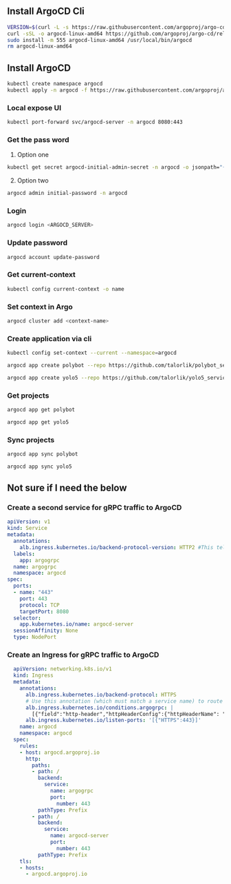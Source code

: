 ## Install ArgoCD Cli
```bash
VERSION=$(curl -L -s https://raw.githubusercontent.com/argoproj/argo-cd/stable/VERSION)
curl -sSL -o argocd-linux-amd64 https://github.com/argoproj/argo-cd/releases/download/v$VERSION/argocd-linux-amd64
sudo install -m 555 argocd-linux-amd64 /usr/local/bin/argocd
rm argocd-linux-amd64
```

## Install ArgoCD
```bash
kubectl create namespace argocd
kubectl apply -n argocd -f https://raw.githubusercontent.com/argoproj/argo-cd/stable/manifests/install.yaml
```

### Local expose UI
```bash
kubectl port-forward svc/argocd-server -n argocd 8080:443
```

### Get the pass word
1. Option one
```bash
kubectl get secret argocd-initial-admin-secret -n argocd -o jsonpath="{.data.password}" | base64 --decode
```
2. Option two
```bash
argocd admin initial-password -n argocd
```

### Login
```bash
argocd login <ARGOCD_SERVER>
```

### Update password
```bash
argocd account update-password
```

### Get current-context
```bash
kubectl config current-context -o name
```

### Set context in Argo
```bash
argocd cluster add <context-name>
```

### Create application via cli
```bash
kubectl config set-context --current --namespace=argocd

argocd app create polybot --repo https://github.com/talorlik/polybot_service.git --path app --dest-server https://kubernetes.default.svc --dest-namespace polybot

argocd app create yolo5 --repo https://github.com/talorlik/yolo5_service.git --path app --dest-server https://kubernetes.default.svc --dest-namespace yolo5
```

### Get projects
```bash
argocd app get polybot

argocd app get yolo5
```

### Sync projects
```bash
argocd app sync polybot

argocd app sync yolo5
```

## Not sure if I need the below

### Create a second service for gRPC traffic to ArgoCD
```yaml
apiVersion: v1
kind: Service
metadata:
  annotations:
    alb.ingress.kubernetes.io/backend-protocol-version: HTTP2 #This tells AWS to send traffic from the ALB using HTTP2. Can use GRPC as well if you want to leverage GRPC specific features
  labels:
    app: argogrpc
  name: argogrpc
  namespace: argocd
spec:
  ports:
  - name: "443"
    port: 443
    protocol: TCP
    targetPort: 8080
  selector:
    app.kubernetes.io/name: argocd-server
  sessionAffinity: None
  type: NodePort
```

### Create an Ingress for gRPC traffic to ArgoCD
```yaml
  apiVersion: networking.k8s.io/v1
  kind: Ingress
  metadata:
    annotations:
      alb.ingress.kubernetes.io/backend-protocol: HTTPS
      # Use this annotation (which must match a service name) to route traffic to HTTP2 backends.
      alb.ingress.kubernetes.io/conditions.argogrpc: |
        [{"field":"http-header","httpHeaderConfig":{"httpHeaderName": "Content-Type", "values":["application/grpc"]}}]
      alb.ingress.kubernetes.io/listen-ports: '[{"HTTPS":443}]'
    name: argocd
    namespace: argocd
  spec:
    rules:
    - host: argocd.argoproj.io
      http:
        paths:
        - path: /
          backend:
            service:
              name: argogrpc
              port:
                number: 443
          pathType: Prefix
        - path: /
          backend:
            service:
              name: argocd-server
              port:
                number: 443
          pathType: Prefix
    tls:
    - hosts:
      - argocd.argoproj.io
```